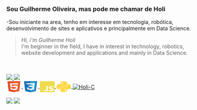 ### Sou Guilherme Oliveira, mas pode me chamar de Holi

-Sou iniciante na area, tenho em interesse em tecnologia, robótica, desenvolvimento de sites e aplicativos e principalmente em Data Science.

>*Hi, i'm Guilherme Holi*<br>
>I'm beginner in the field, I have in interest in technology, robotics, website development and applications and mainly in Data Science.
<br>
<div style="display: inline_block">
  <br>
  <a href="https://github.com/guiH0l1">
  <img height="180em" src="https://github-readme-stats.vercel.app/api?username=guiH0l1&show_icons=true&theme=dark&include_all_commits=true&count_private=true"/>
  <img height="180em" src="https://github-readme-stats.vercel.app/api/top-langs/?username=guiH0l1&layout=compact&langs_count=7&theme=dark"/>
</div>
   
 <div> 
  <img align="center" alt="Holi-HTML" height="30" width="40" src="https://github.com/devicons/devicon/blob/master/icons/html5/html5-original.svg">
  <img align="center" alt="Holi-CSS" height="30" width="40" src="https://raw.githubusercontent.com/devicons/devicon/master/icons/css3/css3-original.svg">
  <img align="center" alt="Holi-Js" height="30" width="40" src="https://github.com/devicons/devicon/blob/master/icons/javascript/javascript-plain.svg"> 
  <img align="center" alt="Holi-py" height="30" width="40" src="https://github.com/devicons/devicon/blob/master/icons/python/python-plain.svg">
  <img align="center" alt="Holi-C" height="35" width="40" src="https://github.com/user-attachments/assets/b319a85a-cab7-4a59-8447-62d23188dcda">
     
 </div>
 
  <a href = "mailto:guilhermeholi09@gmail.com"><img src="https://img.shields.io/badge/-Gmail-%23333?style=for-the-badge&logo=gmail&logoColor=white" target="_blank"></a>
  <a href="https://www.linkedin.com/in/guilherme-holi/" target="_blank"><img src="https://img.shields.io/badge/-LinkedIn-%230077B5?style=for-the-badge&logo=linkedin&logoColor=white" target="_blank"></a> 

